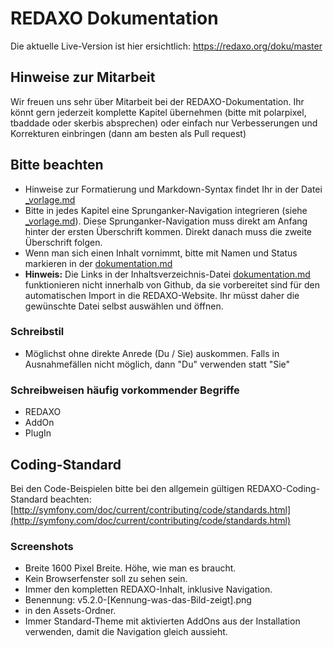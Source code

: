 # REDAXO Dokumentation
Die aktuelle Live-Version ist hier ersichtlich: https://redaxo.org/doku/master


## Hinweise zur Mitarbeit

Wir freuen uns sehr über Mitarbeit bei der REDAXO-Dokumentation. Ihr könnt gern jederzeit komplette Kapitel übernehmen (bitte mit polarpixel, tbaddade oder skerbis absprechen) oder einfach nur Verbesserungen und Korrekturen einbringen (dann am besten als Pull request)

## Bitte beachten

- Hinweise zur Formatierung und Markdown-Syntax findet Ihr in der Datei [_vorlage.md](_vorlage.md)
- Bitte in jedes Kapitel eine Sprunganker-Navigation integrieren (siehe [_vorlage.md](_vorlage.md)). Diese Sprunganker-Navigation muss direkt am Anfang hinter der ersten Überschrift kommen. Direkt danach muss die zweite Überschrift folgen.
- Wenn man sich einen Inhalt vornimmt, bitte mit Namen und Status markieren in der [dokumentation.md](dokumentation.md)
- **Hinweis:** Die Links in der Inhaltsverzeichnis-Datei [dokumentation.md](dokumentation.md) funktionieren nicht innerhalb von Github, da sie vorbereitet sind für den automatischen Import in die REDAXO-Website. Ihr müsst daher die gewünschte Datei selbst auswählen und öffnen.

### Schreibstil

- Möglichst ohne direkte Anrede (Du / Sie) auskommen. Falls in Ausnahmefällen nicht möglich, dann "Du" verwenden statt "Sie"

### Schreibweisen häufig vorkommender Begriffe

- REDAXO
- AddOn
- PlugIn

## Coding-Standard

Bei den Code-Beispielen bitte bei den allgemein gültigen REDAXO-Coding-Standard beachten:
[http://symfony.com/doc/current/contributing/code/standards.html](http://symfony.com/doc/current/contributing/code/standards.html)

### Screenshots

- Breite 1600 Pixel Breite. Höhe, wie man es braucht.
- Kein Browserfenster soll zu sehen sein.
- Immer den kompletten REDAXO-Inhalt, inklusive Navigation.
- Benennung: v5.2.0-[Kennung-was-das-Bild-zeigt].png 
- in den Assets-Ordner. 
- Immer Standard-Theme mit aktivierten AddOns aus der Installation verwenden, damit die Navigation gleich aussieht.


